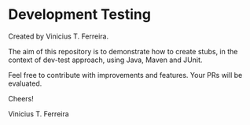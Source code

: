 # Development Testing

Created by Vinicius T. Ferreira.

  The aim of this repository is to demonstrate how to create stubs, in the context of dev-test approach, using Java, Maven and JUnit.

  Feel free to contribute with improvements and features. Your PRs will be evaluated. 


  Cheers!  

Vinicius T. Ferreira
